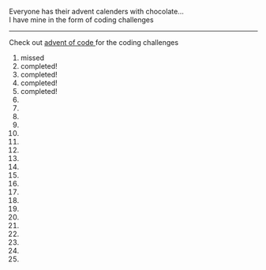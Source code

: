 Everyone has their advent calenders with chocolate...<br>
I have mine in the form of coding challenges
<hr>

Check out 
<a href="https://adventofcode.com/">
  advent of code
</a>
for the coding challenges

<ol>
  <li>missed</li>
  <li>completed!</li>
  <li>completed!</li>
  <li>completed!</li>
  <li>completed!</li>
  <li></li>
  <li></li>
  <li></li>
  <li></li>
  <li></li>
  <li></li>
  <li></li>
  <li></li>
  <li></li>
  <li></li>
  <li></li>
  <li></li>
  <li></li>
  <li></li>
  <li></li>
  <li></li>
  <li></li>
  <li></li>
  <li></li>
  <li></li>
</ol>
